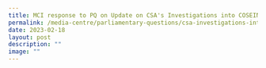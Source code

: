 ```yaml
---
title: MCI response to PQ on Update on CSA's Investigations into COSEINC
permalink: /media-centre/parliamentary-questions/csa-investigations-into-coseinc/
date: 2023-02-18
layout: post
description: ""
image: ""
---
```

